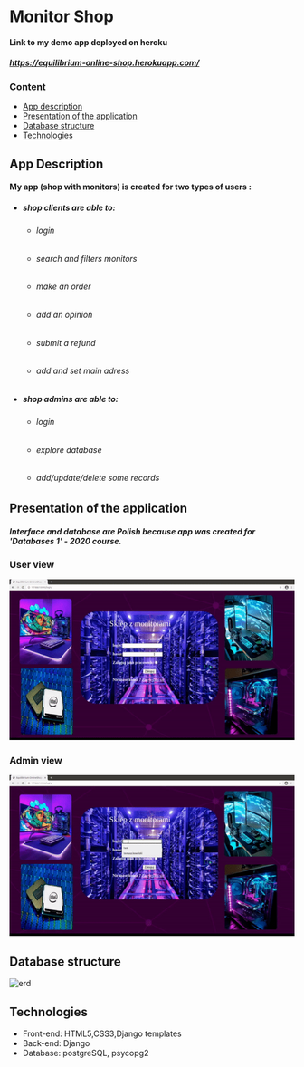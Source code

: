 # Monitor Shop

#### Link to my demo app deployed on heroku
##### https://equilibrium-online-shop.herokuapp.com/

### Content
* [App description](#app-description)
* [Presentation of the application](#presentation-of-the-application)
* [Database structure](#database-structure)
* [Technologies](#technologies)

## App Description
#### My app (shop with monitors) is created for two types of users :
  - #####  shop clients are able to:
    - ###### login
    - ###### search and filters monitors 
    - ###### make an order
    - ###### add an opinion
    - ###### submit a refund 
    - ###### add and set main adress
  - ##### shop admins are able to:
    - ###### login
    - ###### explore database
    - ###### add/update/delete some records

## Presentation of the application
##### Interface and database are Polish because app was created for 'Databases 1' - 2020 course.  
### User view
![](user.gif)
### Admin view
![](admin.gif)


## Database structure
![erd](https://user-images.githubusercontent.com/58709131/110777467-6ef63580-8261-11eb-9d3e-0a33b776fdf7.JPG)


## Technologies
 - Front-end: HTML5,CSS3,Django templates
 - Back-end: Django
 - Database: postgreSQL, psycopg2
